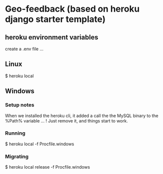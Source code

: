 # Geo-feedback (based on heroku django starter template)

## heroku environment variables

create a .env file ...

## Linux

$ heroku local

## Windows

### Setup notes

When we installed the heroku cli, it added a call the the MySQL binary to the %Path% variable ... !
Just remove it, and things start to work.

### Running

$ heroku local -f Procfile.windows

### Migrating

$ heroku local release -f Procfile.windows